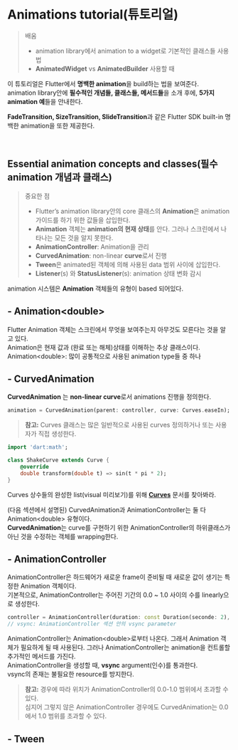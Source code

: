 # Animations tutorial(튜토리얼)  

> 배움  
> * animation library에서 animation to a widget로 기본적인 클래스들 사용법
> * **AnimatedWidget** vs **AnimatedBuilder** 사용할 때  

이 튜토리얼은 Flutter에서 **명백한 animation**을 build하는 법을 보여준다.  
animation library안에 **필수적인 개념들, 클래스들, 메서드들**을 소개 후에, **5가지 animation 예**들을 안내한다.  

**FadeTransition, SizeTransition, SlideTransition**과 같은 Flutter SDK built-in 명백한 animation을 또한 제공한다.

<br/>

## Essential animation concepts and classes(필수 animation 개념과 클래스)  

> 중요한 점  
> * Flutter’s animation library안의 core 클래스의 **Animation**은 animation 가이드를 하기 위한 값들을 삽입한다.  
> * **Animation** 객체는 **animation의 현재 상태**를 안다. 그러나 스크린에서 나타나는 모든 것을 알지 못한다.  
> * **AnimationController**: Animation을 관리  
> * **CurvedAnimation**: non-linear **curve**로서 진행  
> * **Tween**은 animated된 객체에 의해 사용된 data 범위 사이에 삽입한다.
> * **Listener**(s) 와 **StatusListener**(s): animation 상태 변화 감시  

animation 시스템은 **Animation** 객체들의 유형이 based 되어있다.  

## - Animation&#60;double>  
Flutter Animation 객체는 스크린에서 무엇을 보여주는지 아무것도 모른다는 것을 알고 있다.   
Animation은 현재 값과 (완료 또는 해체)상태를 이해하는 추상 클래스이다.  
Animation&#60;double>: 많이 공통적으로 사용된 animation type들 중 하나  

## - Curved­Animation

**CurvedAnimation** 는 **non-linear curve**로서 animations 진행을 정의한다.  
```dart
animation = CurvedAnimation(parent: controller, curve: Curves.easeIn);
```  
>**참고:** Curves 클래스는 많은 일반적으로 사용된 curves 정의하거나 또는 사용자가 직접 생성한다.  
```dart
import 'dart:math';

class ShakeCurve extends Curve {
    @override
    double transform(double t) => sin(t * pi * 2);
}
```  
Curves 상수들의 완성한 list(visual 미리보기)를 위해 [**Curves**](https://api.flutter.dev/flutter/animation/Curves-class.html) 문서를 찾아봐라.  

(다음 섹션에서 설명된) CurvedAnimation과 AnimationController는 둘 다 Animation&#60;double> 유형이다.  
**CurvedAnimation**는 curve를 구현하기 위한 AnimationController의 하위클래스가 아닌 것을 수정하는 객체를 wrapping한다.  

## - Animation­Controller  

AnimationController은 하드웨어가 새로운 frame이 준비될 때 새로운 값이 생기는 특정한 Animation 객체이다.  
기본적으로, Animation­Controller는 주어진 기간의 0.0 ~ 1.0 사이의 수를 linearly으로 생성한다.  
```dart
controller = AnimationController(duration: const Duration(seconde: 2), vsync: this); 
// vsync: AnimationController 섹션 안의 vsync parameter 
```  
AnimationController는 Animation&#60;double>로부터 나온다. 그래서 Animation 객체가 필요하게 될 때 사용된다. 그러나 AnimationController는 animation을 컨트롤할 추가적인 메서드를 가진다.  
AnimationController을 생성할 때, **vsync** argument(인수)를 통과한다.  
vsync의 존재는 불필요한 resource를 방지한다.  

> **참고:** 경우에 따라 위치가 AnimationController의 0.0-1.0 범위에서 초과할 수 있다.  
심지어 그렇지 않은 AnimationController 경우에도 CurvedAnimation는 0.0에서 1.0 범위를 초과할 수 있다.  

## - Tween